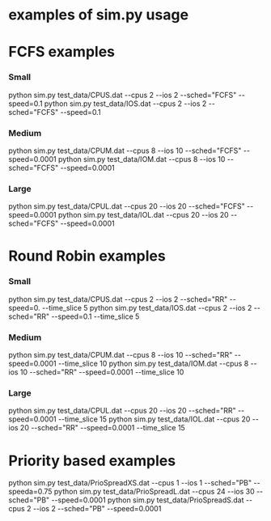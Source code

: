 # examples of sim.py usage

# FCFS examples
### Small
python sim.py test_data/CPUS.dat --cpus 2 --ios 2 --sched="FCFS" --speed=0.1
python sim.py test_data/IOS.dat --cpus 2 --ios 2 --sched="FCFS" --speed=0.1
### Medium
python sim.py test_data/CPUM.dat --cpus 8 --ios 10 --sched="FCFS" --speed=0.0001
python sim.py test_data/IOM.dat --cpus 8 --ios 10 --sched="FCFS" --speed=0.0001
### Large
python sim.py test_data/CPUL.dat --cpus 20 --ios 20 --sched="FCFS" --speed=0.0001
python sim.py test_data/IOL.dat --cpus 20 --ios 20 --sched="FCFS" --speed=0.0001

# Round Robin examples
### Small
python sim.py test_data/CPUS.dat --cpus 2 --ios 2 --sched="RR" --speed=0. --time_slice 5
python sim.py test_data/IOS.dat --cpus 2 --ios 2 --sched="RR" --speed=0.1 --time_slice 5
### Medium
python sim.py test_data/CPUM.dat --cpus 8 --ios 10 --sched="RR" --speed=0.0001 --time_slice 10
python sim.py test_data/IOM.dat --cpus 8 --ios 10 --sched="RR" --speed=0.0001 --time_slice 10
### Large
python sim.py test_data/CPUL.dat --cpus 20 --ios 20 --sched="RR" --speed=0.0001 --time_slice 15
python sim.py test_data/IOL.dat --cpus 20 --ios 20 --sched="RR" --speed=0.0001 --time_slice 15

# Priority based examples
python sim.py test_data/PrioSpreadXS.dat --cpus 1 --ios 1 --sched="PB" --speeda=0.75
python sim.py test_data/PrioSpreadL.dat --cpus 24 --ios 30 --sched="PB" --speed=0.0001
python sim.py test_data/PrioSpreadS.dat --cpus 2 --ios 2 --sched="PB" --speed=0.0001